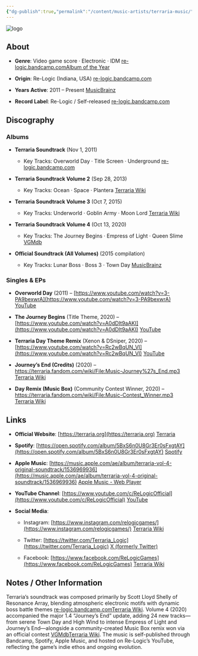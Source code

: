 ```yaml
---
{"dg-publish":true,"permalink":"/content/music-artists/terraria-music/","tags":["#MusicArtist"],"noteIcon":"","created":"2025-04-28T16:45:25.402+02:00","updated":"2025-04-28T17:19:15.582+02:00"}
---
```



<img src="/img/MALOGO/Terraria.png" alt="logo" class="round-img round-img-200">

## About

- **Genre**: Video game score · Electronic · IDM [re-logic.bandcamp.com](https://re-logic.bandcamp.com/album/terraria-soundtrack?utm_source=chatgpt.com)[Album of the Year](https://www.albumoftheyear.org/album/271487-scott-lloyd-shelly-terraria.php?utm_source=chatgpt.com)
    
- **Origin**: Re-Logic (Indiana, USA) [re-logic.bandcamp.com](https://re-logic.bandcamp.com/album/terraria-soundtrack?utm_source=chatgpt.com)
    
- **Years Active**: 2011 – Present [MusicBrainz](https://musicbrainz.org/series/e773c52e-c6e1-4fba-a121-8aca8e32c12d?utm_source=chatgpt.com)
    
- **Record Label**: Re-Logic / Self-released [re-logic.bandcamp.com](https://re-logic.bandcamp.com/album/terraria-soundtrack?utm_source=chatgpt.com)
    

## Discography

### Albums

- **Terraria Soundtrack** (Nov 1, 2011)
    
    - Key Tracks: Overworld Day · Title Screen · Underground [re-logic.bandcamp.com](https://re-logic.bandcamp.com/album/terraria-soundtrack?utm_source=chatgpt.com)
        
- **Terraria Soundtrack Volume 2** (Sep 28, 2013)
    
    - Key Tracks: Ocean · Space · Plantera [Terraria Wiki](https://terraria.wiki.gg/wiki/Talk%3AMusic/Overhaul?utm_source=chatgpt.com)
        
- **Terraria Soundtrack Volume 3** (Oct 7, 2015)
    
    - Key Tracks: Underworld · Goblin Army · Moon Lord [Terraria Wiki](https://terraria.wiki.gg/wiki/Talk%3AMusic/Overhaul?utm_source=chatgpt.com)
        
- **Terraria Soundtrack Volume 4** (Oct 13, 2020)
    
    - Key Tracks: The Journey Begins · Empress of Light · Queen Slime [VGMdb](https://vgmdb.net/album/106200?utm_source=chatgpt.com)
        
- **Official Soundtrack (All Volumes)** (2015 compilation)
    
    - Key Tracks: Lunar Boss · Boss 3 · Town Day [MusicBrainz](https://musicbrainz.org/series/e773c52e-c6e1-4fba-a121-8aca8e32c12d?utm_source=chatgpt.com)
        

### Singles & EPs

- **Overworld Day** (2011) – [https://www.youtube.com/watch?v=3-PA9bexwrA](https://www.youtube.com/watch?v=3-PA9bexwrA) [YouTube](https://www.youtube.com/watch?v=3-PA9bexwrA&utm_source=chatgpt.com)
    
- **The Journey Begins** (Title Theme, 2020) – [https://www.youtube.com/watch?v=A0dDIt9aAKI](https://www.youtube.com/watch?v=A0dDIt9aAKI) [YouTube](https://www.youtube.com/watch?pp=ygURI2pvdXJuZXliZWdpbm5pbmc%3D&v=A0dDIt9aAKI&utm_source=chatgpt.com)
    
- **Terraria Day Theme Remix** (Xenon & DSniper, 2020) – [https://www.youtube.com/watch?v=Rc2wBqUN_VI](https://www.youtube.com/watch?v=Rc2wBqUN_VI) [YouTube](https://www.youtube.com/watch?v=Rc2wBqUN_VI&utm_source=chatgpt.com)
    
- **Journey’s End (Credits)** (2020) – https://terraria.fandom.com/wiki/File:Music-Journey%27s_End.mp3 [Terraria Wiki](https://terraria.fandom.com/wiki/Music?utm_source=chatgpt.com)
    
- **Day Remix (Music Box)** (Community Contest Winner, 2020) – https://terraria.fandom.com/wiki/File:Music-Contest_Winner.mp3 [Terraria Wiki](https://terraria.fandom.com/wiki/Music?utm_source=chatgpt.com)
    

## Links

- **Official Website**: [https://terraria.org](https://terraria.org) [Terraria](https://terraria.org/?utm_source=chatgpt.com)
    
- **Spotify**: [https://open.spotify.com/album/5BxS6n0U8Gr3Er0sFxgtAY](https://open.spotify.com/album/5BxS6n0U8Gr3Er0sFxgtAY) [Spotify](https://open.spotify.com/album/5BxS6n0U8Gr3Er0sFxgtAY?utm_source=chatgpt.com)
    
- **Apple Music**: [https://music.apple.com/ae/album/terraria-vol-4-original-soundtrack/1536969936](https://music.apple.com/ae/album/terraria-vol-4-original-soundtrack/1536969936) [Apple Music - Web Player](https://music.apple.com/ae/song/empress-of-light/1536969936?utm_source=chatgpt.com)
    
- **YouTube Channel**: [https://www.youtube.com/c/ReLogicOfficial](https://www.youtube.com/c/ReLogicOfficial) [YouTube](https://www.youtube.com/c/ReLogicOfficial/videos?utm_source=chatgpt.com)
    
- **Social Media**:
    
    - Instagram: [https://www.instagram.com/relogicgames/](https://www.instagram.com/relogicgames/) [Terraria Wiki](https://terraria.wiki.gg/wiki/Re-Logic?utm_source=chatgpt.com)
        
    - Twitter: [https://twitter.com/Terraria_Logic](https://twitter.com/Terraria_Logic) [X (formerly Twitter)](https://x.com/terraria_logic?lang=en&utm_source=chatgpt.com)
        
    - Facebook: [https://www.facebook.com/ReLogicGames](https://www.facebook.com/ReLogicGames) [Terraria Wiki](https://terraria.wiki.gg/wiki/Re-Logic?utm_source=chatgpt.com)
        

## Notes / Other Information

Terraria’s soundtrack was composed primarily by Scott Lloyd Shelly of Resonance Array, blending atmospheric electronic motifs with dynamic boss battle themes [re-logic.bandcamp.com](https://re-logic.bandcamp.com/album/terraria-soundtrack?utm_source=chatgpt.com)[Terraria Wiki](https://terraria.fandom.com/wiki/Music?utm_source=chatgpt.com). Volume 4 (2020) accompanied the major 1.4 “Journey’s End” update, adding 24 new tracks—from serene Town Day and High Wind to intense Empress of Light and Journey’s End—alongside a community-created Music Box remix won via an official contest [VGMdb](https://vgmdb.net/album/106200?utm_source=chatgpt.com)[Terraria Wiki](https://terraria.fandom.com/wiki/Music?utm_source=chatgpt.com). The music is self-published through Bandcamp, Spotify, Apple Music, and hosted on Re-Logic’s YouTube, reflecting the game’s indie ethos and ongoing evolution.